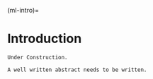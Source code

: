 (ml-intro)=
# Introduction

```{note}
Under Construction.

A well written abstract needs to be written.
```
   